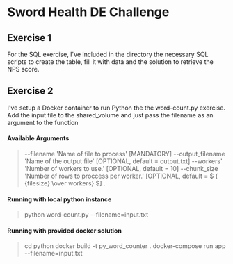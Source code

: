# Sword Health DE Challenge

## Exercise 1

For the SQL exercise, I've included in the directory the necessary SQL scripts to create the table, fill it with data and the solution to retrieve the NPS score.


## Exercise 2

I've setup a Docker container to run Python the the word-count.py exercise. Add the input file to the shared_volume and just pass the filename as an argument to the function

#### Available Arguments
> --filename 'Name of file to process' [MANDATORY]
> --output_filename 'Name of the output file' [OPTIONAL, default = output.txt]
> --workers' 'Number of workers to use.' [OPTIONAL, default = 10]
> --chunk_size 'Number of rows to proccess per worker.' [OPTIONAL, default = $ { {filesize} \over workers} $]
> .

#### Running with local python instance

> python word-count.py --filename=input.txt

#### Running with provided docker solution

> cd python
> docker build -t py_word_counter .
> docker-compose run app --filename=input.txt




